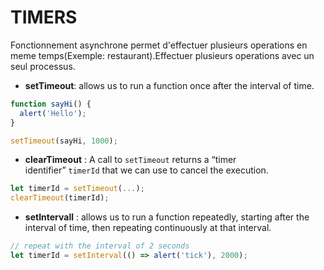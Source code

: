 # TIMERS

Fonctionnement asynchrone permet d'effectuer plusieurs operations en meme temps(Exemple: restaurant).Effectuer plusieurs operations avec un seul processus.

- **setTimeout**: allows us to run a function once after the interval of time.

```javascript
function sayHi() {
  alert('Hello');
}

setTimeout(sayHi, 1000);
```

- **clearTimeout** : A call to `setTimeout` returns a “timer identifier” `timerId` that we can use to cancel the execution.

```javascript
let timerId = setTimeout(...);
clearTimeout(timerId);
```

- **setIntervall** : allows us to run a function repeatedly, starting after the interval of time, then repeating continuously at that interval.

```javascript
// repeat with the interval of 2 seconds
let timerId = setInterval(() => alert('tick'), 2000);
```
